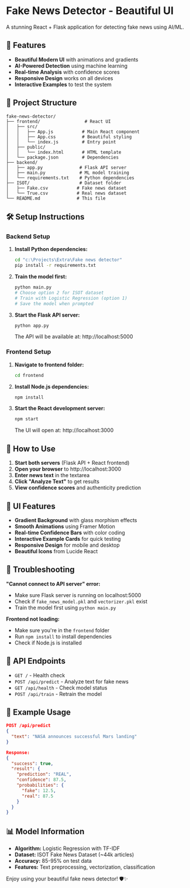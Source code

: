 # Fake News Detector - Beautiful UI

A stunning React + Flask application for detecting fake news using AI/ML.

## 🚀 Features

- **Beautiful Modern UI** with animations and gradients
- **AI-Powered Detection** using machine learning
- **Real-time Analysis** with confidence scores
- **Responsive Design** works on all devices
- **Interactive Examples** to test the system

## 📁 Project Structure

```
fake-news-detector/
├── frontend/                 # React UI
│   ├── src/
│   │   ├── App.js           # Main React component
│   │   ├── App.css          # Beautiful styling
│   │   └── index.js         # Entry point
│   ├── public/
│   │   └── index.html       # HTML template
│   └── package.json         # Dependencies
├── backend/
│   ├── app.py              # Flask API server
│   ├── main.py             # ML model training
│   └── requirements.txt    # Python dependencies
├── ISOT/                   # Dataset folder
│   ├── Fake.csv           # Fake news dataset
│   └── True.csv           # Real news dataset
└── README.md              # This file
```

## 🛠️ Setup Instructions

### Backend Setup

1. **Install Python dependencies:**
   ```bash
   cd "c:\Projects\Extra\Fake news detector"
   pip install -r requirements.txt
   ```

2. **Train the model first:**
   ```bash
   python main.py
   # Choose option 2 for ISOT dataset
   # Train with Logistic Regression (option 1)
   # Save the model when prompted
   ```

3. **Start the Flask API server:**
   ```bash
   python app.py
   ```
   The API will be available at: http://localhost:5000

### Frontend Setup

1. **Navigate to frontend folder:**
   ```bash
   cd frontend
   ```

2. **Install Node.js dependencies:**
   ```bash
   npm install
   ```

3. **Start the React development server:**
   ```bash
   npm start
   ```
   The UI will open at: http://localhost:3000

## 🌟 How to Use

1. **Start both servers** (Flask API + React frontend)
2. **Open your browser** to http://localhost:3000
3. **Enter news text** in the textarea
4. **Click "Analyze Text"** to get results
5. **View confidence scores** and authenticity prediction

## 🎨 UI Features

- **Gradient Background** with glass morphism effects
- **Smooth Animations** using Framer Motion
- **Real-time Confidence Bars** with color coding
- **Interactive Example Cards** for quick testing
- **Responsive Design** for mobile and desktop
- **Beautiful Icons** from Lucide React

## 🔧 Troubleshooting

**"Cannot connect to API server" error:**
- Make sure Flask server is running on localhost:5000
- Check if `fake_news_model.pkl` and `vectorizer.pkl` exist
- Train the model first using `python main.py`

**Frontend not loading:**
- Make sure you're in the `frontend` folder
- Run `npm install` to install dependencies
- Check if Node.js is installed

## 🤖 API Endpoints

- `GET /` - Health check
- `POST /api/predict` - Analyze text for fake news
- `GET /api/health` - Check model status
- `POST /api/train` - Retrain the model

## 🎯 Example Usage

```json
POST /api/predict
{
  "text": "NASA announces successful Mars landing"
}

Response:
{
  "success": true,
  "result": {
    "prediction": "REAL",
    "confidence": 87.5,
    "probabilities": {
      "fake": 12.5,
      "real": 87.5
    }
  }
}
```

## 📊 Model Information

- **Algorithm:** Logistic Regression with TF-IDF
- **Dataset:** ISOT Fake News Dataset (~44k articles)
- **Accuracy:** 85-95% on test data
- **Features:** Text preprocessing, vectorization, classification

Enjoy using your beautiful fake news detector! 🛡️✨